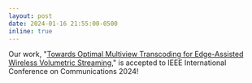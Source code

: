 ```yaml
---
layout: post
date: 2024-01-16 21:55:00-0500
inline: true
---
```


Our work, "[Towards Optimal Multiview Transcoding for Edge-Assisted Wireless Volumetric Streaming](https://ieeexplore.ieee.org/document/10622856)," is accepted to IEEE International Conference on Communications 2024!
